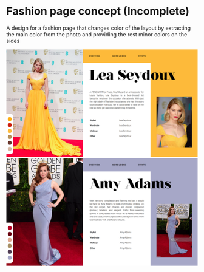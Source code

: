 # Fashion page concept (Incomplete)
A design for a fashion page that changes color of the layout by extracting the main color from the photo and providing the rest minor colors on the sides

![photo3](screenshots/Screenshot%20from%202019-08-01%2011-42-22.png?raw=true)
![photo4](screenshots/Screenshot%20from%202019-08-01%2011-51-48.png?raw=true)
